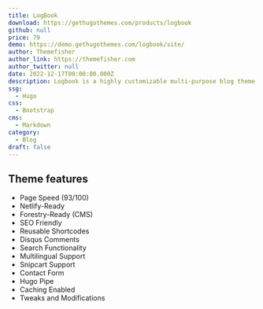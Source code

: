 ```yaml
---
title: LogBook
download: https://gethugothemes.com/products/logbook
github: null
price: 79
demo: https://demo.gethugothemes.com/logbook/site/
author: Themefisher
author_link: https://themefisher.com
author_twitter: null
date: 2022-12-17T00:00:00.000Z
description: Logbook is a highly customizable multi-purpose blog theme that is ideal for crafting any creative blog site. This theme can solve all your blog-related issues because it includes the majority of the blog components.
ssg:
  - Hugo
css:
  - Bootstrap
cms:
  - Markdown
category:
  - Blog
draft: false
---
```



## Theme features

- Page Speed (93/100)
- Netlify-Ready
- Forestry-Ready (CMS)
- SEO Friendly
- Reusable Shortcodes
- Disqus Comments
- Search Functionality
- Multilingual Support
- Snipcart Support
- Contact Form
- Hugo Pipe
- Caching Enabled
- Tweaks and Modifications
